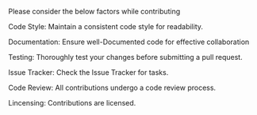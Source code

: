 Please consider the below factors while contributing

Code Style:
Maintain a consistent code style for readability.

Documentation:
Ensure well-Documented code for effective collaboration

Testing:
Thoroughly test your changes before submitting a pull request.

Issue Tracker:
Check the Issue Tracker for tasks.

Code Review:
All contributions undergo a code review process.

Lincensing:
Contributions are licensed.
